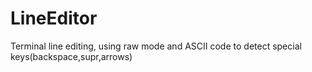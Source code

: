 # LineEditor
Terminal line editing, using raw mode and ASCII code to detect special keys(backspace,supr,arrows)
